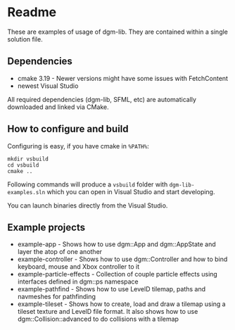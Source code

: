 # Readme

These are examples of usage of dgm-lib. They are contained within a single solution file.

## Dependencies

 * cmake 3.19 - Newer versions might have some issues with FetchContent
 * newest Visual Studio

All required dependencies (dgm-lib, SFML, etc) are automatically downloaded and linked via CMake.

## How to configure and build

Configuring is easy, if you have cmake in `%PATH%`:

```
mkdir vsbuild
cd vsbuild
cmake ..
```

Following commands will produce a `vsbuild` folder with `dgm-lib-examples.sln` which you can open in Visual Studio and start developing.

You can launch binaries directly from the Visual Studio.

## Example projects

 * example-app - Shows how to use dgm::App and dgm::AppState and layer the atop of one another
 * example-controller - Shows how to use dgm::Controller and how to bind keyboard, mouse and Xbox controller to it
 * example-particle-effects - Collection of couple particle effects using interfaces defined in dgm::ps namespace
 * example-pathfind - Shows how to use LevelD tilemap, paths and navmeshes for pathfinding
 * example-tileset - Shows how to create, load and draw a tilemap using a tileset texture and LevelD file format. It also shows how to use dgm::Collision::advanced to do collisions with a tilemap
